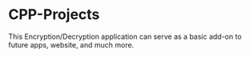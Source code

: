 # CPP-Projects

This Encryption/Decryption application can serve as a basic add-on to future apps, website, and much more.

